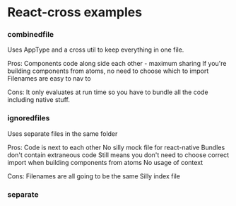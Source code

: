 # React-cross examples

### combinedfile

Uses AppType and a cross util to keep everything in one file.

Pros:
Components code along side each other - maximum sharing
If you're building components from atoms, no need to choose which to import
Filenames are easy to nav to

Cons:
It only evaluates at run time so you have to bundle all the code including native stuff.


### ignoredfiles

Uses separate files in the same folder

Pros:
Code is next to each other
No silly mock file for react-native
Bundles don't contain extraneous code
Still means you don't need to choose correct import when building components from atoms
No usage of context

Cons:
Filenames are all going to be the same
Silly index file


### separate
